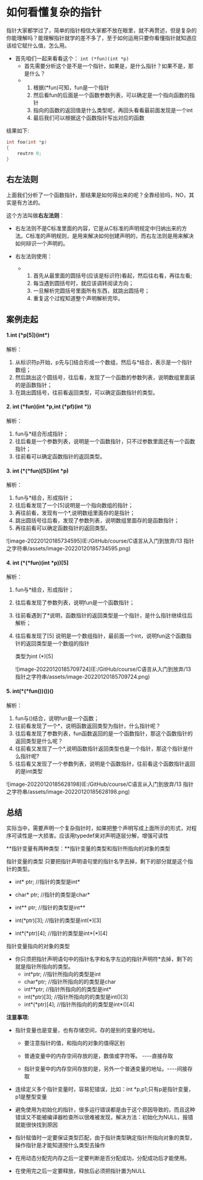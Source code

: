 # 如何看懂复杂的指针

指针大家都学过了，简单的指针相信大家都不放在眼里，就不再赘述，但是复杂的你能理解吗？能理解指针就学的差不多了，至于如何运用只要你看懂指针就知道应该给它赋什么值，怎么用。

+ 首先咱们一起来看看这个： `int (*fun)(int *p)`
  + 首先需要分析这个是不是一个指针，如果是，是什么指针？如果不是，那是什么？
  + 1. 根据(*fun)可知，fun是一个指针
    2. 然后看fun的后面是一个函数参数列表，可以确定是一个指向函数的指针
    3. 指向的函数的返回值是什么类型呢，再回头看看最前面发现是一个int
    4. 最后我们可以根据这个函数指针写出对应的函数

结果如下:

```c
int foo(int *p)
{
    reutrn 0;
}
```



## 右左法则

上面我们分析了一个函数指针，那结果是如何得出来的呢？全靠经验吗，NO，其实是有方法的。

这个方法叫做**右左法则**：

+ 右左法则不是C标准里面的内容，它是从C标准的声明规定中归纳出来的方法。C标准的声明规则，是用来解决如何创建声明的，而右左法则是用来解决如何辩识一个声明的。

+ 右左法则使用：
  + 1. 首先从最里面的圆括号(应该是标识符)看起，然后往右看，再往左看;
    2. 每当遇到圆括号时，就应该调转阅读方向；
    3. 一旦解析完圆括号里面所有东西，就跳出圆括号；
    4. 重复这个过程知道整个声明解析完毕。



## 案例走起

#### 1.int (\*p[5])(int\*)

解析：

1. 从标识符p开始，p先与[]结合形成一个数组，然后与*结合，表示是一个指针数组；
2. 然后跳出这个圆括号，往后看，发现了一个函数的参数列表，说明数组里面装的是函数指针；
3. 在跳出圆括号，往前看返回类型，可以确定函数指针的类型。

#### 2. int (\*fun)(int \*p,int (\*pf)(int \*))

解析：

1. fun与*结合形成指针；
2. 往后看是一个参数列表，说明是一个函数指针，只不过参数里面还有一个函数指针；
3. 往前看可以确定函数指针的返回类型。

#### 3. int (\*(\*fun)[5])(int \*p)

解析：

1. fun与*结合，形成指针；
2. 往后看发现了一个[5]说明是一个指向数组的指针；
3. 再往前看，发现有一个*,说明数组里面存的是指针；
4. 跳出圆括号往后看，发现了参数列表，说明数组里面存的是函数指针；
5. 再往前看可以确定函数指针的返回类型。

![image-20220120185734595](E:/GitHub/course/C语言从入门到放弃/13 指针之字符串/assets/image-20220120185734595.png)

#### 4. int (\*(\*fun)(int \*p))[5]

解析：

1. fun与*结合，形成指针；

2. 往后看发现了参数列表，说明fun是一个函数指针；

3. 往前看遇到了*说明，函数指针的返回类型是一个指针，是什么指针继续往后解析；

4. 往后看发现了[5] 说明是一个数组指针，最前面一个int，说明fun这个函数指针的返回类型是一个数组的指针

   类型为int (*)[5]

   ![image-20220120185709724](E:/GitHub/course/C语言从入门到放弃/13 指针之字符串/assets/image-20220120185709724.png)

#### 5. int(\*(\*fun())())()

解析：

1. fun与()结合，说明fun是一个函数；
2. 往前看发现了一个*，说明函数返回类型为指针，什么指针呢？
3. 往后看发现了参数列表，fun函数返回的是一个函数指针，那这个函数指针的返回类型是什么呢？
4. 往前看又发现了一个*,说明函数指针返回类型也是一个指针，那这个指针是什么指针呢?
5. 往后看又发现了一个参数列表，说明是个函数指针，往前看这个函数指针返回的是int类型

![image-20220120185628198](E:/GitHub/course/C语言从入门到放弃/13 指针之字符串/assets/image-20220120185628198.png)

## 总结

实际当中，需要声明一个复杂指针时，如果把整个声明写成上面所示的形式，对程序可读性是一大损害。应该用typedef来对声明逐层分解，增强可读性



**指针变量有两种类型：**指针变量的类型和指针所指向的对象的类型

指针变量的类型
只要把指针声明语句里的指针名字去掉，剩下的部分就是这个指针的类型。

+ int\* ptr;	//指针的类型是int\*
+ char\* ptr;	//指针的类型是char\*
+ int\** ptr;	//指针的类型是int**
+ int(\*ptr)[3];	//指针的类型是int(\*)[3]

+ int\*(\*ptr)[4];	//指针的类型是int\*(\*)[4]

指针变量指向的对象的类型

+ 你只须把指针声明语句中的指针名字和名字左边的指针声明符\*去掉，剩下的就是指针所指向的类型。
  + int\*ptr; 	//指针所指向的类型是int
  + char\*ptr;	 //指针所指向的的类型是char
  + int\*\*ptr; 	//指针所指向的的类型是int\*
  + int(\*ptr)[3]; 	//指针所指向的的类型是int()[3]
  + int\*(\*ptr)[4]; 	//指针所指向的的类型是int\*()[4]



**注意事项:**

+ 指针变量也是变量，也有存储空间，存的是别的变量的地址。

  + 要注意指针的值，和指向的对象的值得区别

  + 普通变量中的内存空间存放的是，数值或字符等。 ----直接存取

  + 指针变量中的内存空间存放的是，另外一个普通变量的地址。----间接存取

    

+ 连续定义多个指针变量时，容易犯错误，比如：int *p,p1;只有p是指针变量，p1是整型变量

+ 避免使用为初始化的指针，很多运行错误都是由于这个原因导致的，而且这种错误又不能被编译器检查所以很难被发现，解决方法：初始化为NULL，报错就能很快找到原因

+ 指针赋值时一定要保证类型匹配，由于指针类型确定指针所指向对象的类型，操作指针是才能知道按什么类型去操作

+ 在用动态分配完内存之后一定要判断是否分配成功，分配成功后才能使用。

+ 在使用完之后一定要释放，释放后必须把指针置为NULL